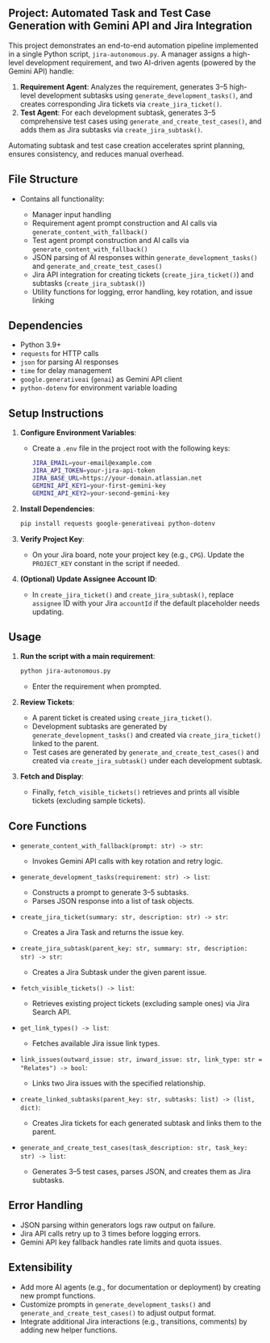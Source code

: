## Project: Automated Task and Test Case Generation with Gemini API and Jira Integration

This project demonstrates an end-to-end automation pipeline implemented in a single Python script, `jira-autonomous.py`. A manager assigns a high-level development requirement, and two AI-driven agents (powered by the Gemini API) handle:

1. **Requirement Agent**: Analyzes the requirement, generates 3–5 high-level development subtasks using `generate_development_tasks()`, and creates corresponding Jira tickets via `create_jira_ticket()`.
2. **Test Agent**: For each development subtask, generates 3–5 comprehensive test cases using `generate_and_create_test_cases()`, and adds them as Jira subtasks via `create_jira_subtask()`.

Automating subtask and test case creation accelerates sprint planning, ensures consistency, and reduces manual overhead.

## File Structure

* Contains all functionality:

  * Manager input handling
  * Requirement agent prompt construction and AI calls via `generate_content_with_fallback()`
  * Test agent prompt construction and AI calls via `generate_content_with_fallback()`
  * JSON parsing of AI responses within `generate_development_tasks()` and `generate_and_create_test_cases()`
  * Jira API integration for creating tickets (`create_jira_ticket()`) and subtasks (`create_jira_subtask()`)
  * Utility functions for logging, error handling, key rotation, and issue linking

## Dependencies

* Python 3.9+
* `requests` for HTTP calls
* `json` for parsing AI responses
* `time` for delay management
* `google.generativeai` (`genai`) as Gemini API client
* `python-dotenv` for environment variable loading

## Setup Instructions

1. **Configure Environment Variables**:

   * Create a `.env` file in the project root with the following keys:

     ```bash
     JIRA_EMAIL=your-email@example.com
     JIRA_API_TOKEN=your-jira-api-token
     JIRA_BASE_URL=https://your-domain.atlassian.net
     GEMINI_API_KEY1=your-first-gemini-key
     GEMINI_API_KEY2=your-second-gemini-key
     ```

2. **Install Dependencies**:

   ```bash
   pip install requests google-generativeai python-dotenv
   ```

3. **Verify Project Key**:

   * On your Jira board, note your project key (e.g., `CPG`). Update the `PROJECT_KEY` constant in the script if needed.

4. **(Optional) Update Assignee Account ID**:

   * In `create_jira_ticket()` and `create_jira_subtask()`, replace `assignee` ID with your Jira `accountId` if the default placeholder needs updating.

## Usage

1. **Run the script with a main requirement**:

   ```bash
   python jira-autonomous.py
   ```

   * Enter the requirement when prompted.

2. **Review Tickets**:

   * A parent ticket is created using `create_jira_ticket()`.
   * Development subtasks are generated by `generate_development_tasks()` and created via `create_jira_ticket()` linked to the parent.
   * Test cases are generated by `generate_and_create_test_cases()` and created via `create_jira_subtask()` under each development subtask.

3. **Fetch and Display**:

   * Finally, `fetch_visible_tickets()` retrieves and prints all visible tickets (excluding sample tickets).

## Core Functions

* `generate_content_with_fallback(prompt: str) -> str`:

  * Invokes Gemini API calls with key rotation and retry logic.

* `generate_development_tasks(requirement: str) -> list`:

  * Constructs a prompt to generate 3–5 subtasks.
  * Parses JSON response into a list of task objects.

* `create_jira_ticket(summary: str, description: str) -> str`:

  * Creates a Jira Task and returns the issue key.

* `create_jira_subtask(parent_key: str, summary: str, description: str) -> str`:

  * Creates a Jira Subtask under the given parent issue.

* `fetch_visible_tickets() -> list`:

  * Retrieves existing project tickets (excluding sample ones) via Jira Search API.

* `get_link_types() -> list`:

  * Fetches available Jira issue link types.

* `link_issues(outward_issue: str, inward_issue: str, link_type: str = "Relates") -> bool`:

  * Links two Jira issues with the specified relationship.

* `create_linked_subtasks(parent_key: str, subtasks: list) -> (list, dict)`:

  * Creates Jira tickets for each generated subtask and links them to the parent.

* `generate_and_create_test_cases(task_description: str, task_key: str) -> list`:

  * Generates 3–5 test cases, parses JSON, and creates them as Jira subtasks.

## Error Handling

* JSON parsing within generators logs raw output on failure.
* Jira API calls retry up to 3 times before logging errors.
* Gemini API key fallback handles rate limits and quota issues.

## Extensibility

* Add more AI agents (e.g., for documentation or deployment) by creating new prompt functions.
* Customize prompts in `generate_development_tasks()` and `generate_and_create_test_cases()` to adjust output format.
* Integrate additional Jira interactions (e.g., transitions, comments) by adding new helper functions.
